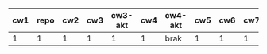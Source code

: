 | cw1 | repo | cw2 | cw3 | cw3-akt | cw4 | cw4-akt | cw5 | cw6 | cw7 | kolo1 | suma |
|-----|------|-----|-----|---------|-----|---------|-----|-----|-----|-------|------|
|   1 |    1 |   1 |   1 |       1 |   1 | brak    |   1 |   1 |   1 |    39 |   48 |
